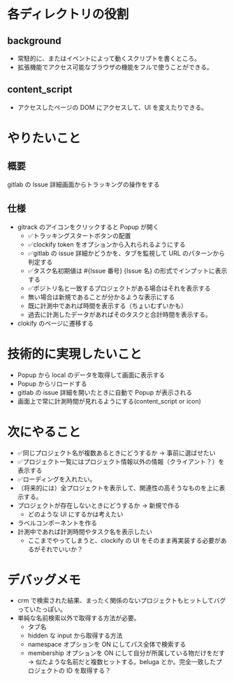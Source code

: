 # 各ディレクトリの役割

## background
- 常駐的に、またはイベントによって動くスクリプトを書くところ。
- 拡張機能でアクセス可能なブラウザの機能をフルで使うことができる。

## content_script
- アクセスしたページの DOM にアクセスして、UI を変えたりできる。

# やりたいこと
## 概要
gitlab の Issue 詳細画面からトラッキングの操作をする

## 仕様
- gitrack のアイコンをクリックすると Popup が開く
  - ✅トラッキングスタートボタンの配置
  - ✅clockify token をオプションから入れられるようにする
  - ✅gitlab の issue 詳細かどうかを、タブを監視して URL のパターンから判定する
  - ✅タスク名初期値は #{Issue 番号} {Issue 名} の形式でインプットに表示する
  - ✅ポジトリ名と一致するプロジェクトがある場合はそれを表示する
  - 無い場合は新規であることが分かるような表示にする
  - 既に計測中であれば時間を表示する（ちょいむずいかも）
  - 過去に計測したデータがあればそのタスクと合計時間を表示する。
- clokify のページに遷移する

# 技術的に実現したいこと
- Popup から local のデータを取得して画面に表示する
- Popup からリロードする
- gitlab の issue 詳細を開いたときに自動で Popup が表示される
- 画面上で常に計測時間が見れるようにする(content_script or icon)

# 次にやること
- ✅同じプロジェクト名が複数あるときにどうするか → 事前に選ばせたい
- ✅プロジェクト一覧にはプロジェクト情報以外の情報（クライアント？）を表示する
- ✅ローディングを入れたい。
- （将来的には）全プロジェクトを表示して、関連性の高そうなものを上に表示する。
- プロジェクトが存在しないときにどうするか → 新規で作る
  - どのような UI にするかは考えたい
- ラベルコンポーネントを作る
- 計測中であれば計測時間やタスク名を表示したい
  - ここまでやってしまうと、clockify の UI をそのまま再実装する必要があるがそれでいいか？

# デバッグメモ
- crm で検索された結果、まったく関係のないプロジェクトもヒットしてバグっていたっぽい。
- 単純な名前検索以外で取得する方法が必要。
  - タブ名
  - hidden な input から取得する方法
  - namespace オプションを ON にしてパス全体で検索する
  - membership オプションを ON にして自分が所属している物だけをだす → 似たような名前だと複数ヒットする。beluga とか。完全一致したプロジェクトの ID を取得する？